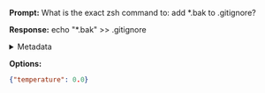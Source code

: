 **Prompt:**
What is the exact zsh command to: add *.bak to .gitignore?


**Response:**
echo "*.bak" >> .gitignore

<details><summary>Metadata</summary>

- Duration: 707 ms
- Datetime: 2023-08-25T16:54:52.637118
- Model: gpt-3.5-turbo-0613

</details>

**Options:**
```json
{"temperature": 0.0}
```

